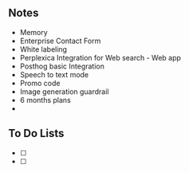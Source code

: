## Notes

- Memory
- Enterprise Contact Form
- White labeling
- Perplexica Integration for Web search - Web app
- Posthog basic Integration
- Speech to text mode
- Promo code 
- Image generation guardrail
- 6 months plans
- 
## To Do Lists

- [ ] 
- [ ] 





